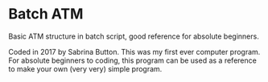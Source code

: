 # Batch ATM
Basic ATM structure in batch script, good reference for absolute beginners.  

Coded in 2017 by Sabrina Button. This was my first ever computer program. For absolute beginners to coding, this program can be used as a reference to make your own (very very) simple program.     

